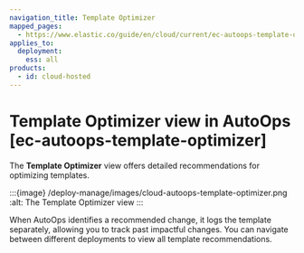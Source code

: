 ```yaml
---
navigation_title: Template Optimizer
mapped_pages:
  - https://www.elastic.co/guide/en/cloud/current/ec-autoops-template-optimizer.html
applies_to:
  deployment:
    ess: all
products:
  - id: cloud-hosted
---
```


# Template Optimizer view in AutoOps [ec-autoops-template-optimizer]

The **Template Optimizer** view offers detailed recommendations for optimizing templates.

:::{image} /deploy-manage/images/cloud-autoops-template-optimizer.png
:alt: The Template Optimizer view
:::

When AutoOps identifies a recommended change, it logs the template separately, allowing you to track past impactful changes. You can navigate between different deployments to view all template recommendations.

